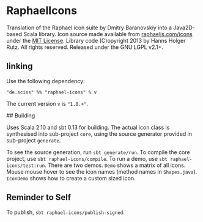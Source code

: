 # RaphaelIcons

Translation of the Raphael icon suite by Dmitry Baranovskiy into a Java2D-based Scala library. Icon source made available from [raphaeljs.com/icons](http://raphaeljs.com/icons) under the [MIT License](http://raphaeljs.com/license.html). Library code (C)opyright 2013 by Hanns Holger Rutz. All rights reserved. Released under the GNU LGPL v2.1+.

## linking

Use the following dependency:

    "de.sciss" %% "raphael-icons" % v

The current version `v` is `"1.0.+"`.

## Building

Uses Scala 2.10 and sbt 0.13 for building. The actual icon class is synthesised into sub-project `core`, using the source generator provided in sub-project `generate`.

To see the source generation, run `sbt generate/run`. To compile the core project, use `sbt raphael-icons/compile`. To run a demo, use `sbt raphael-icons/test:run`. There are two demos. `Demo` shows a matrix of all icons. Mouse mouse hover to see the icon names (method names in `Shapes.java`). `IconDemo` shows how to create a custom sized icon.

## Reminder to Self

To publish, `sbt raphael-icons/publish-signed`.